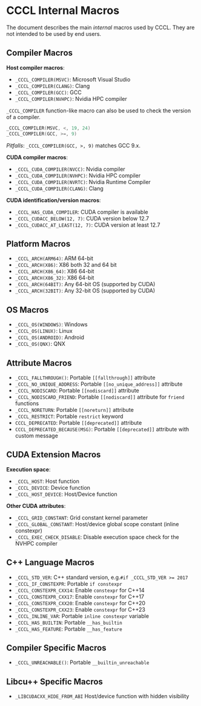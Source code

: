 # CCCL Internal Macros

The document describes the main *internal* macros used by CCCL. They are not intended to be used by end users.

## Compiler Macros

**Host compiler macros**:

- `_CCCL_COMPILER(MSVC)`:  Microsoft Visual Studio
- `_CCCL_COMPILER(CLANG)`: Clang
- `_CCCL_COMPILER(GCC)`:   GCC
- `_CCCL_COMPILER(NVHPC)`: Nvidia HPC compiler

`_CCCL_COMPILER` function-like macro can also be used to check the version of a compiler.

```cpp
_CCCL_COMPILER(MSVC, <, 19, 24)
_CCCL_COMPILER(GCC, >=, 9)
```

*Pitfalls*: `_CCCL_COMPILER(GCC, >, 9)` matches GCC 9.x.

**CUDA compiler macros**:

- `_CCCL_CUDA_COMPILER(NVCC)`:  Nvidia compiler
- `_CCCL_CUDA_COMPILER(NVHPC)`: Nvidia HPC compiler
- `_CCCL_CUDA_COMPILER(NVRTC)`: Nvidia Runtime Compiler
- `_CCCL_CUDA_COMPILER(CLANG)`: Clang

**CUDA identification/version macros**:

- `_CCCL_HAS_CUDA_COMPILER`:      CUDA compiler is available
- `_CCCL_CUDACC_BELOW(12, 7)`:    CUDA version below 12.7
- `_CCCL_CUDACC_AT_LEAST(12, 7)`: CUDA version at least 12.7

## Platform Macros

- `_CCCL_ARCH(ARM64)`:  ARM 64-bit
- `_CCCL_ARCH(X86)`:    X86 both 32 and 64 bit
- `_CCCL_ARCH(X86_64)`: X86 64-bit
- `_CCCL_ARCH(X86_32)`: X86 64-bit
- `_CCCL_ARCH(64BIT)`:  Any 64-bit OS (supported by CUDA)
- `_CCCL_ARCH(32BIT)`:  Any 32-bit OS (supported by CUDA)

## OS Macros

- `_CCCL_OS(WINDOWS)`:  Windows
- `_CCCL_OS(LINUX)`:    Linux
- `_CCCL_OS(ANDROID)`:  Android
- `_CCCL_OS(QNX)`:      QNX

## Attribute Macros

- `_CCCL_FALLTHROUGH()`:          Portable `[[fallthrough]]` attribute
- `_CCCL_NO_UNIQUE_ADDRESS`:      Portable `[[no_unique_address]]` attribute
- `_CCCL_NODISCARD`:              Portable `[[nodiscard]]` attribute
- `_CCCL_NODISCARD_FRIEND`:       Portable `[[nodiscard]]` attribute for `friend` functions
- `_CCCL_NORETURN`:               Portable `[[noreturn]]` attribute
- `_CCCL_RESTRICT`:               Portable `restrict` keyword
- `CCCL_DEPRECATED`:              Portable `[[deprecated]]` attribute
- `CCCL_DEPRECATED_BECAUSE(MSG)`: Portable `[[deprecated]]` attribute with custom message

## CUDA Extension Macros

**Execution space**:

- `_CCCL_HOST`:               Host function
- `_CCCL_DEVICE`:             Device function
- `_CCCL_HOST_DEVICE`:        Host/Device function

**Other CUDA attributes**:

- `_CCCL_GRID_CONSTANT`:      Grid constant kernel parameter
- `_CCCL_GLOBAL_CONSTANT`:    Host/device global scope constant (inline constexpr)
- `_CCCL_EXEC_CHECK_DISABLE`: Disable execution space check for the NVHPC compiler

## C++ Language Macros

- `_CCCL_STD_VER`:         C++ standard version, e.g.`#if _CCCL_STD_VER >= 2017`
- `_CCCL_IF_CONSTEXPR`:    Portable `if constexpr`
- `_CCCL_CONSTEXPR_CXX14`: Enable `constexpr` for C++14
- `_CCCL_CONSTEXPR_CXX17`: Enable `constexpr` for C++17
- `_CCCL_CONSTEXPR_CXX20`: Enable `constexpr` for C++20
- `_CCCL_CONSTEXPR_CXX23`: Enable `constexpr` for C++23
- `_CCCL_INLINE_VAR`:      Portable `inline constexpr` variable
- `_CCCL_HAS_BUILTIN`:     Portable `__has_builtin`
- `_CCCL_HAS_FEATURE`:     Portable `__has_feature`

## Compiler Specific Macros

- `_CCCL_UNREACHABLE()`:   Portable `__builtin_unreachable`

## Libcu++ Specific Macros

- `_LIBCUDACXX_HIDE_FROM_ABI` Host/device function with hidden visibility
